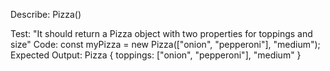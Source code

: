 Describe: Pizza()

Test: "It should return a Pizza object with two properties for toppings and size"
Code: const myPizza = new Pizza(["onion", "pepperoni"], "medium");
Expected Output: Pizza { toppings: ["onion", "pepperoni"], "medium" }
